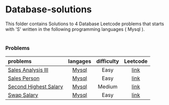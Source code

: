 # Database-solutions
This folder contains Solutions to 4 Database Leetcode problems that starts with 'S' written in the following programming languages ( Mysql ).<br><br>
### Problems ###
|problems|langages|difficulty|Leetcode|
|:-------|:------:|:--------:|:------:|
|[Sales Analysis III](./Sales%20Analysis%20III)|[Mysql](./scripts/database/S/Sales%20Analysis%20III/Sales%20Analysis%20III.sql)|Easy|[link](https://leetcode.com/problems/sales-analysis-iii)|
|[Sales Person](./Sales%20Person)|[Mysql](./scripts/database/S/Sales%20Person/Sales%20Person.sql)|Easy|[link](https://leetcode.com/problems/sales-person)|
|[Second Highest Salary](./Second%20Highest%20Salary)|[Mysql](./scripts/database/S/Second%20Highest%20Salary/Second%20Highest%20Salary.sql)|Medium|[link](https://leetcode.com/problems/second-highest-salary)|
|[Swap Salary](./Swap%20Salary)|[Mysql](./scripts/database/S/Swap%20Salary/Swap%20Salary.sql)|Easy|[link](https://leetcode.com/problems/swap-salary)|